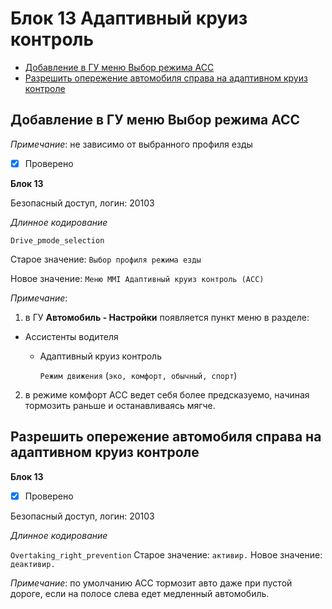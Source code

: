 # Блок 13 Адаптивный круиз контроль
* [Добавление в ГУ меню Выбор режима АСС](#добавление-в-гу-меню-выбор-режима-асс)
* [Разрешить опережение автомобиля справа на адаптивном круиз контроле](#разрешить-опережение-автомобиля-справа-на-адаптивном-круиз-контроле)

## Добавление в ГУ меню Выбор режима АСС
_Примечание_: не зависимо от выбранного профиля езды

- [x] Проверено

**Блок 13**

Безопасный доступ, логин: 20103

*Длинное кодирование*

`Drive_pmode_selection`

Старое значение: `Выбор профиля режима езды`

Новое значение: `Меню MMI Адаптивный круиз контроль (АСС)`

_Примечание_:

1. в ГУ **Автомобиль - Настройки** появляется пункт меню в разделе:
  - Ассистенты водителя
    - Адаптивный круиз контроль
    
      `Режим движения` (`эко, комфорт, обычный, спорт`)
2. в режиме комфорт АСС ведет себя более предсказуемо, начиная тормозить раньше и останавливаясь мягче.

## Разрешить опережение автомобиля справа на адаптивном круиз контроле
**Блок 13**

- [x] Проверено

Безопасный доступ, логин: 20103

*Длинное кодирование*

`Overtaking_right_prevention` Старое значение: `активир.` Новое значение: `деактивир.`

_Примечание_: по умолчанию ACC тормозит авто даже при пустой дороге, если на полосе слева едет медленный автомобиль.
